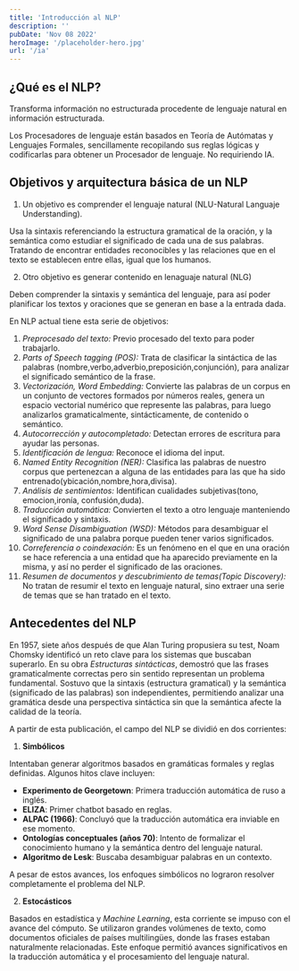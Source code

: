 ```yaml
---
title: 'Introducción al NLP'
description: ''
pubDate: 'Nov 08 2022'
heroImage: '/placeholder-hero.jpg'
url: '/ia'
---
```


## ¿Qué es el NLP?

Transforma información no estructurada procedente de lenguaje natural en información estructurada.

Los Procesadores de lenguaje están basados en Teoría de Autómatas y Lenguajes Formales, sencillamente recopilando sus reglas lógicas y codificarlas para obtener un Procesador de lenguaje. No requiriendo IA.

## Objetivos y arquitectura básica de un NLP

1. Un objetivo es comprender el lenguaje natural (NLU-Natural Languaje Understanding).

Usa la sintaxis referenciando la estructura gramatical de la oración, y la semántica como estudiar el significado de cada una de sus palabras. Tratando de encontrar entidades reconocibles y las relaciones que en el texto se establecen entre ellas, igual que los humanos.

2. Otro objetivo es generar contenido en lenaguaje natural (NLG)

Deben comprender la sintaxis y semántica del lenguaje, para así poder planificar los textos y oraciones que se generan en base a la entrada dada.

En NLP actual tiene esta serie de objetivos:

1. _Preprocesado del texto:_ Previo procesado del texto para poder trabajarlo.
2. _Parts of Speech tagging (POS):_ Trata de clasificar la sintáctica de las palabras (nombre,verbo,adverbio,preposición,conjunción), para analizar el significado semántico de la frase.
3. _Vectorización, Word Embedding:_ Convierte las palabras de un corpus en un conjunto de vectores formados por números reales, genera un espacio vectorial numérico que represente las palabras, para luego analizarlos gramaticalmente, sintácticamente, de contenido o semántico.
4. _Autocorrección y autocompletado:_ Detectan errores de escritura para ayudar las personas.
5. _Identificación de lengua:_ Reconoce el idioma del input.
6. _Named Entity Recognition (NER):_ Clasifica las palabras de nuestro corpus que pertenezcan a alguna de las entidades para las que ha sido entrenado(ybicación,nombre,hora,divisa).
7. _Análisis de sentimientos:_ Identifican cualidades subjetivas(tono, emocion,ironía, confusión,duda).
8. _Traducción automática:_ Convierten el texto a otro lenguaje manteniendo el significado y sintaxis.
9. _Word Sense Disambiguation (WSD):_ Métodos para desambiguar el significado de una palabra porque pueden tener varios significados.
10. _Correferencia o coindexación:_ Es un fenómeno en el que en una oración se hace referencia a una entidad que ha aparecido previamente en la misma, y así no perder el significado de las oraciones.
11. _Resumen de documentos y descubrimiento de temas(Topic Discovery):_ No tratan de resumir el texto en lenguaje natural, sino extraer una serie de temas que se han tratado en el texto.

## Antecedentes del NLP

En 1957, siete años después de que Alan Turing propusiera su test, Noam Chomsky identificó un reto clave para los sistemas que buscaban superarlo. En su obra _Estructuras sintácticas_, demostró que las frases gramaticalmente correctas pero sin sentido representan un problema fundamental. Sostuvo que la sintaxis (estructura gramatical) y la semántica (significado de las palabras) son independientes, permitiendo analizar una gramática desde una perspectiva sintáctica sin que la semántica afecte la calidad de la teoría.

A partir de esta publicación, el campo del NLP se dividió en dos corrientes:

1. **Simbólicos**

Intentaban generar algoritmos basados en gramáticas formales y reglas definidas. Algunos hitos clave incluyen:

- **Experimento de Georgetown**: Primera traducción automática de ruso a inglés.
- **ELIZA**: Primer chatbot basado en reglas.
- **ALPAC (1966)**: Concluyó que la traducción automática era inviable en ese momento.
- **Ontologías conceptuales (años 70)**: Intento de formalizar el conocimiento humano y la semántica dentro del lenguaje natural.
- **Algoritmo de Lesk**: Buscaba desambiguar palabras en un contexto.

A pesar de estos avances, los enfoques simbólicos no lograron resolver completamente el problema del NLP.

2. **Estocásticos**

Basados en estadística y _Machine Learning_, esta corriente se impuso con el avance del cómputo. Se utilizaron grandes volúmenes de texto, como documentos oficiales de países multilingües, donde las frases estaban naturalmente relacionadas. Este enfoque permitió avances significativos en la traducción automática y el procesamiento del lenguaje natural.
